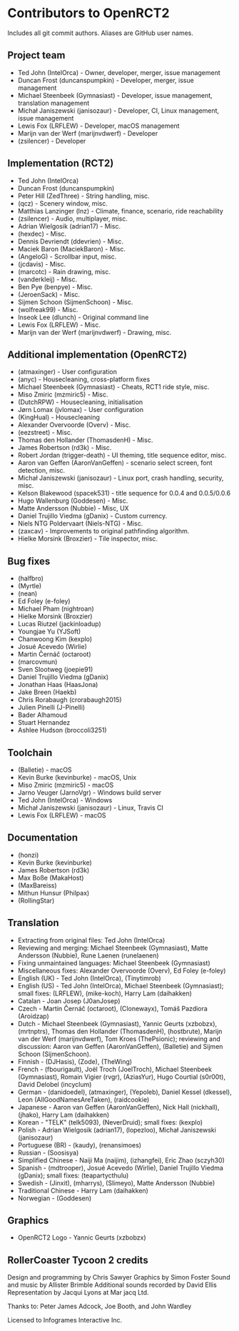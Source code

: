 # Contributors to OpenRCT2
Includes all git commit authors. Aliases are GitHub user names.

## Project team
* Ted John (IntelOrca) - Owner, developer, merger, issue management
* Duncan Frost (duncanspumpkin) - Developer, merger, issue management
* Michael Steenbeek (Gymnasiast) - Developer, issue management, translation management
* Michał Janiszewski (janisozaur) - Developer, CI, Linux management, issue management
* Lewis Fox (LRFLEW) - Developer, macOS management
* Marijn van der Werf (marijnvdwerf) - Developer
* (zsilencer) - Developer

## Implementation (RCT2)
* Ted John (IntelOrca)
* Duncan Frost (duncanspumpkin)
* Peter Hill (ZedThree) - String handling, misc.
* (qcz) - Scenery window, misc.
* Matthias Lanzinger (lnz) - Climate, finance, scenario, ride reachability
* (zsilencer) - Audio, multiplayer, misc.
* Adrian Wielgosik (adrian17) - Misc.
* (hexdec) - Misc.
* Dennis Devriendt (ddevrien) - Misc.
* Maciek Baron (MaciekBaron) - Misc.
* (AngeloG) - Scrollbar input, misc.
* (jcdavis) - Misc.
* (marcotc) - Rain drawing, misc.
* (vanderkleij) - Misc.
* Ben Pye (benpye) - Misc.
* (JeroenSack) - Misc.
* Sijmen Schoon (SijmenSchoon) - Misc.
* (wolfreak99) - Misc.
* Inseok Lee (dlunch) - Original command line
* Lewis Fox (LRFLEW) - Misc.
* Marijn van der Werf (marijnvdwerf) - Drawing, misc.

## Additional implementation (OpenRCT2)
* (atmaxinger) - User configuration
* (anyc) - Housecleaning, cross-platform fixes
* Michael Steenbeek (Gymnasiast) - Cheats, RCT1 ride style, misc.
* Miso Zmiric (mzmiric5) - Misc.
* (DutchRPW) - Housecleaning, initialisation
* Jørn Lomax (jvlomax) - User configuration
* (KingHual) - Housecleaning
* Alexander Overvoorde (Overv) - Misc.
* (eezstreet) - Misc.
* Thomas den Hollander (ThomasdenH) - Misc.
* James Robertson (rd3k) - Misc.
* Robert Jordan (trigger-death) - UI theming, title sequence editor, misc.
* Aaron van Geffen (AaronVanGeffen) - scenario select screen, font detection, misc.
* Michał Janiszewski (janisozaur) - Linux port, crash handling, security, misc.
* Kelson Blakewood (spacek531) - title sequence for 0.0.4 and 0.0.5/0.0.6
* Hugo Wallenburg (Goddesen) - Misc.
* Matte Andersson (Nubbie) - Misc, UX
* Daniel Trujillo Viedma (gDanix) - Custom currency.
* Niels NTG Poldervaart (Niels-NTG) - Misc.
* (zaxcav) - Improvements to original pathfinding algorithm.
* Hielke Morsink (Broxzier) - Tile inspector, misc.

## Bug fixes
* (halfbro)
* (Myrtle)
* (nean)
* Ed Foley (e-foley)
* Michael Pham (nightroan)
* Hielke Morsink (Broxzier)
* Lucas Riutzel (jackinloadup)
* Youngjae Yu (YJSoft)
* Chanwoong Kim (kexplo)
* Josué Acevedo (Wirlie)
* Martin Černáč (octaroot)
* (marcovmun)
* Sven Slootweg (joepie91)
* Daniel Trujillo Viedma (gDanix)
* Jonathan Haas (HaasJona)
* Jake Breen (Haekb)
* Chris Rorabaugh (crorabaugh2015)
* Julien Pinelli (J-Pinelli)
* Bader Alhamoud
* Stuart Hernandez
* Ashlee Hudson (broccoli3251)

## Toolchain
* (Balletie) - macOS
* Kevin Burke (kevinburke) - macOS, Unix
* Miso Zmiric (mzmiric5) - macOS
* Jarno Veuger (JarnoVgr) - Windows build server
* Ted John (IntelOrca) - Windows
* Michał Janiszewski (janisozaur) - Linux, Travis CI
* Lewis Fox (LRFLEW) - macOS

## Documentation
* (honzi)
* Kevin Burke (kevinburke)
* James Robertson (rd3k)
* Max Boße (MakaHost)
* (MaxBareiss)
* Mithun Hunsur (Philpax)
* (RollingStar)

## Translation
* Extracting from original files: Ted John (IntelOrca)
* Reviewing and merging: Michael Steenbeek (Gymnasiast), Matte Andersson (Nubbie), Rune Laenen (runelaenen)
* Fixing unmaintained languages: Michael Steenbeek (Gymnasiast)
* Miscellaneous fixes: Alexander Overvoorde (Overv), Ed Foley (e-foley)
* English (UK) - Ted John (IntelOrca), (Tinytimrob)
* English (US) - Ted John (IntelOrca), Michael Steenbeek (Gymnasiast); small fixes: (LRFLEW), (mike-koch), Harry Lam (daihakken)
* Catalan - Joan Josep (J0anJosep)
* Czech - Martin Černáč (octaroot), (Clonewayx), Tomáš Pazdiora (Aroidzap)
* Dutch - Michael Steenbeek (Gymnasiast), Yannic Geurts (xzbobzx), (mrtnptrs), Thomas den Hollander (ThomasdenH), (hostbrute),  Marijn van der Werf (marijnvdwerf), Tom Kroes (ThePsionic); reviewing and discussion: Aaron van Geffen (AaronVanGeffen), (Balletie) and Sijmen Schoon (SijmenSchoon).
* Finnish - (DJHasis), (Zode), (TheWing)
* French - (fbourigault), Joël Troch (JoelTroch), Michael Steenbeek (Gymnasiast), Romain Vigier (rvgr),  (AziasYur), Hugo Courtial (s0r00t), David Delobel (incyclum)
* German - (danidoedel), (atmaxinger), (Yepoleb), Daniel Kessel (dkessel), Leon (AllGoodNamesAreTaken), (raidcookie)
* Japanese - Aaron van Geffen (AaronVanGeffen), Nick Hall (nickhall), (jhako), Harry Lam (daihakken)
* Korean - "TELK" (telk5093), (NeverDruid); small fixes: (kexplo)
* Polish - Adrian Wielgosik (adrian17), (lopezloo), Michał Janiszewski (janisozaur)
* Portuguese (BR) - (kaudy), (renansimoes)
* Russian - (Soosisya)
* Simplified Chinese - Naiji Ma (naijim), (izhangfei), Eric Zhao (sczyh30)
* Spanish - (mdtrooper), Josué Acevedo (Wirlie), Daniel Trujillo Viedma (gDanix); small fixes: (teapartycthulu)
* Swedish - (Jinxit), (mharrys), (Slimeyo), Matte Andersson (Nubbie)
* Traditional Chinese - Harry Lam (daihakken)
* Norwegian - (Goddesen)

## Graphics
* OpenRCT2 Logo - Yannic Geurts (xzbobzx)

## RollerCoaster Tycoon 2 credits
Design and programming by Chris Sawyer
Graphics by Simon Foster
Sound and music by Allister Brimble
Additional sounds recorded by David Ellis
Representation by Jacqui Lyons at Mar jacq Ltd.

Thanks to: Peter James Adcock, Joe Booth, and John Wardley

Licensed to Infogrames Interactive Inc.
